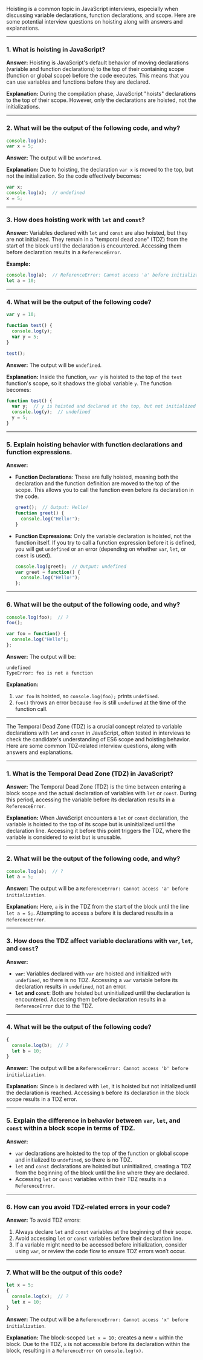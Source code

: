 Hoisting is a common topic in JavaScript interviews, especially when discussing variable declarations, function declarations, and scope. Here are some potential interview questions on hoisting along with answers and explanations.

---

### 1. **What is hoisting in JavaScript?**

**Answer:**
Hoisting is JavaScript's default behavior of moving declarations (variable and function declarations) to the top of their containing scope (function or global scope) before the code executes. This means that you can use variables and functions before they are declared.

**Explanation:**
During the compilation phase, JavaScript "hoists" declarations to the top of their scope. However, only the declarations are hoisted, not the initializations.

---

### 2. **What will be the output of the following code, and why?**

```javascript
console.log(x);
var x = 5;
```

**Answer:**
The output will be `undefined`.

**Explanation:**
Due to hoisting, the declaration `var x` is moved to the top, but not the initialization. So the code effectively becomes:

```javascript
var x;
console.log(x);  // undefined
x = 5;
```

---

### 3. **How does hoisting work with `let` and `const`?**

**Answer:**
Variables declared with `let` and `const` are also hoisted, but they are not initialized. They remain in a "temporal dead zone" (TDZ) from the start of the block until the declaration is encountered. Accessing them before declaration results in a `ReferenceError`.

**Example:**

```javascript
console.log(a);  // ReferenceError: Cannot access 'a' before initialization
let a = 10;
```

---

### 4. **What will be the output of the following code?**

```javascript
var y = 10;

function test() {
  console.log(y);
  var y = 5;
}

test();
```

**Answer:**
The output will be `undefined`.

**Explanation:**
Inside the function, `var y` is hoisted to the top of the `test` function's scope, so it shadows the global variable `y`. The function becomes:

```javascript
function test() {
  var y;  // y is hoisted and declared at the top, but not initialized
  console.log(y);  // undefined
  y = 5;
}
```

---

### 5. **Explain hoisting behavior with function declarations and function expressions.**

**Answer:**
- **Function Declarations**: These are fully hoisted, meaning both the declaration and the function definition are moved to the top of the scope. This allows you to call the function even before its declaration in the code.

    ```javascript
    greet();  // Output: Hello!
    function greet() {
      console.log("Hello!");
    }
    ```

- **Function Expressions**: Only the variable declaration is hoisted, not the function itself. If you try to call a function expression before it is defined, you will get `undefined` or an error (depending on whether `var`, `let`, or `const` is used).

    ```javascript
    console.log(greet);  // Output: undefined
    var greet = function() {
      console.log("Hello!");
    };
    ```

---

### 6. **What will be the output of the following code, and why?**

```javascript
console.log(foo);  // ?
foo();

var foo = function() {
  console.log("Hello");
};
```

**Answer:**
The output will be:

```
undefined
TypeError: foo is not a function
```

**Explanation:**
1. `var foo` is hoisted, so `console.log(foo);` prints `undefined`.
2. `foo()` throws an error because `foo` is still `undefined` at the time of the function call.

---

The Temporal Dead Zone (TDZ) is a crucial concept related to variable declarations with `let` and `const` in JavaScript, often tested in interviews to check the candidate's understanding of ES6 scope and hoisting behavior. Here are some common TDZ-related interview questions, along with answers and explanations.

---

### 1. **What is the Temporal Dead Zone (TDZ) in JavaScript?**

**Answer:**
The Temporal Dead Zone (TDZ) is the time between entering a block scope and the actual declaration of variables with `let` or `const`. During this period, accessing the variable before its declaration results in a `ReferenceError`.

**Explanation:**
When JavaScript encounters a `let` or `const` declaration, the variable is hoisted to the top of its scope but is uninitialized until the declaration line. Accessing it before this point triggers the TDZ, where the variable is considered to exist but is unusable.

---

### 2. **What will be the output of the following code, and why?**

```javascript
console.log(a);  // ?
let a = 5;
```

**Answer:**
The output will be a `ReferenceError: Cannot access 'a' before initialization`.

**Explanation:**
Here, `a` is in the TDZ from the start of the block until the line `let a = 5;`. Attempting to access `a` before it is declared results in a `ReferenceError`.

---

### 3. **How does the TDZ affect variable declarations with `var`, `let`, and `const`?**

**Answer:**
- **`var`**: Variables declared with `var` are hoisted and initialized with `undefined`, so there is no TDZ. Accessing a `var` variable before its declaration results in `undefined`, not an error.
- **`let` and `const`**: Both are hoisted but uninitialized until the declaration is encountered. Accessing them before declaration results in a `ReferenceError` due to the TDZ.

---

### 4. **What will be the output of the following code?**

```javascript
{
  console.log(b);  // ?
  let b = 10;
}
```

**Answer:**
The output will be a `ReferenceError: Cannot access 'b' before initialization`.

**Explanation:**
Since `b` is declared with `let`, it is hoisted but not initialized until the declaration is reached. Accessing `b` before its declaration in the block scope results in a TDZ error.

---

### 5. **Explain the difference in behavior between `var`, `let`, and `const` within a block scope in terms of TDZ.**

**Answer:**
- `var` declarations are hoisted to the top of the function or global scope and initialized to `undefined`, so there is no TDZ.
- `let` and `const` declarations are hoisted but uninitialized, creating a TDZ from the beginning of the block until the line where they are declared.
- Accessing `let` or `const` variables within their TDZ results in a `ReferenceError`.

---

### 6. **How can you avoid TDZ-related errors in your code?**

**Answer:**
To avoid TDZ errors:
1. Always declare `let` and `const` variables at the beginning of their scope.
2. Avoid accessing `let` or `const` variables before their declaration line.
3. If a variable might need to be accessed before initialization, consider using `var`, or review the code flow to ensure TDZ errors won’t occur.

---

### 7. **What will be the output of this code?**

```javascript
let x = 5;
{
  console.log(x);  // ?
  let x = 10;
}
```

**Answer:**
The output will be a `ReferenceError: Cannot access 'x' before initialization`.

**Explanation:**
The block-scoped `let x = 10;` creates a new `x` within the block. Due to the TDZ, `x` is not accessible before its declaration within the block, resulting in a `ReferenceError` on `console.log(x)`.

